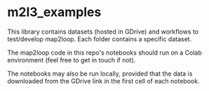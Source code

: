 # m2l3_examples

This library contains datasets (hosted in GDrive) and workflows to test/develop map2loop. Each folder contains a specific dataset. 

The map2loop code in this repo's notebooks should run on a Colab environment (feel free to get in touch if not). 

The notebooks may also be run locally, provided that the data is downloaded from the GDrive link in the first cell of each notebook. 
